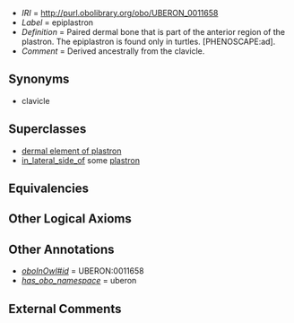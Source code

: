  * *IRI* = http://purl.obolibrary.org/obo/UBERON_0011658
 * *Label* = epiplastron
 * *Definition* = Paired dermal bone that is part of the anterior region of the plastron. The epiplastron is found only in turtles. [PHENOSCAPE:ad].
 * *Comment* = Derived ancestrally from the clavicle.

## Synonyms

 * clavicle

## Superclasses

 * [dermal element of plastron](../../UBERON/57/UBERON_0011657.md)
 * [in_lateral_side_of](../../BSPO/26/BSPO_0000126.md) some [plastron](../../UBERON/76/UBERON_0008276.md)

## Equivalencies


## Other Logical Axioms


## Other Annotations

 * *[oboInOwl#id](../../id/oboInOwl#id.md)* = UBERON:0011658
 * *[has_obo_namespace](../../ce/oboInOwl#hasOBONamespace.md)* = uberon

## External Comments

